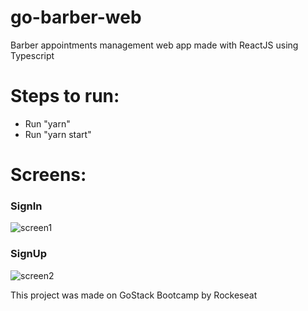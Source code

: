 # go-barber-web
Barber appointments management web app made with ReactJS using Typescript

# Steps to run:
  - Run "yarn"
  - Run "yarn start"
  
 # Screens:
### SignIn
![screen1](https://user-images.githubusercontent.com/20324935/83754440-54dc5680-a642-11ea-99ce-ad982b835c99.png)

### SignUp
![screen2](https://user-images.githubusercontent.com/20324935/83754742-dcc26080-a642-11ea-972e-d00e3fa09265.png)

This project was made on GoStack Bootcamp by Rockeseat
